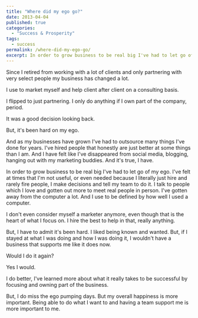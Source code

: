 ```yaml
---
title: "Where did my ego go?"
date: 2013-04-04
published: true
categories:
  - "Success & Prosperity"
tags:
  - success
permalink: /where-did-my-ego-go/
excerpt: In order to grow business to be real big I've had to let go of my ego.
---
```

Since I retired from working with a lot of clients and only partnering with very select people my business has changed a lot.

I use to market myself and help client after client on a consulting basis.

I flipped to just partnering. I only do anything if I own part of the company, period.

It was a good decision looking back.

But, it's been hard on my ego.

And as my businesses have grown I've had to outsource many things I've done for years. I've hired people that honestly are just better at some things than I am. And I have felt like I've disappeared from social media, blogging, hanging out with my marketing buddies. And it's true, I have.

In order to grow business to be real big I've had to let go of my ego. I've felt at times that I'm not useful, or even needed because I literally just hire and rarely fire people, I make decisions and tell my team to do it. I talk to people which I love and gotten out more to meet real people in person. I've gotten away from the computer a lot. And I use to be defined by how well I used a computer.

I don't even consider myself a marketer anymore, even though that is the heart of what I focus on. I hire the best to help in that, really anything.

But, I have to admit it's been hard. I liked being known and wanted. But, if I stayed at what I was doing and how I was doing it, I wouldn't have a business that supports me like it does now.

Would I do it again?

Yes I would.

I do better, I've learned more about what it really takes to be successful by focusing and owning part of the business.

But, I do miss the ego pumping days. But my overall happiness is more important. Being able to do what I want to and having a team support me is more important to me.